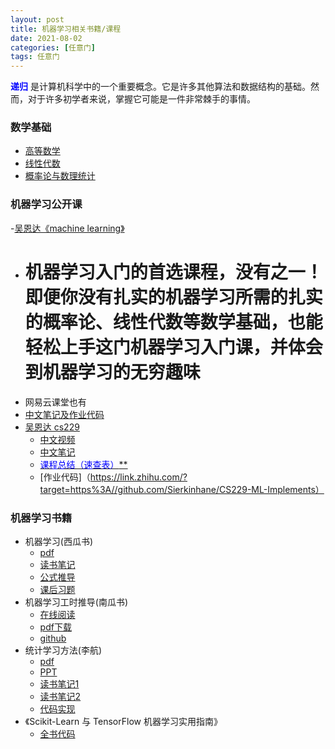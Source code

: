 ```yaml
---
layout: post
title: 机器学习相关书籍/课程
date: 2021-08-02
categories: [任意门]
tags: 任意门
---
```


**<font color=Blue>递归</font>** 是计算机科学中的一个重要概念。它是许多其他算法和数据结构的基础。然而，对于许多初学者来说，掌握它可能是一件非常棘手的事情。

### 数学基础
- [高等数学](https://zhuanlan.zhihu.com/p/36311622)
- [线性代数](https://zhuanlan.zhihu.com/p/36584206)
- [概率论与数理统计](https://zhuanlan.zhihu.com/p/36584335)

### 机器学习公开课
-[吴恩达《machine learning》](https://zhuanlan.zhihu.com/p/36584335)
  - # 机器学习入门的首选课程，没有之一！即便你没有扎实的机器学习所需的扎实的概率论、线性代数等数学基础，也能轻松上手这门机器学习入门课，并体会到机器学习的无穷趣味
  - 网易云课堂也有
  - [中文笔记及作业代码](https://link.zhihu.com/?target=https%3A//github.com/fengdu78/Coursera-ML-AndrewNg-Notes)
- [吴恩达 cs229](https://link.zhihu.com/?target=http%3A//cs229.stanford.edu/)
  - [中文视频](https://link.zhihu.com/?target=http%3A//open.163.com/special/opencourse/machinelearning.html)
  - [中文笔记](https://link.zhihu.com/?target=https%3A//kivy-cn.github.io/Stanford-CS-229-CN/%23/)
  - [<font color=Blue>课程总结（速查表）</font>**](https://zhuanlan.zhihu.com/p/56534902)
  - [作业代码]（https://link.zhihu.com/?target=https%3A//github.com/Sierkinhane/CS229-ML-Implements）
 
### 机器学习书籍
- 机器学习(西瓜书)
  - [pdf](https://github.com/Mikoto10032/DeepLearning/blob/master/books/%E6%9C%BA%E5%99%A8%E5%AD%A6%E4%B9%A0%E5%91%A8%E5%BF%97%E5%8D%8E.pdf)
  - [读书笔记](https://link.zhihu.com/?target=https%3A//www.cnblogs.com/limitlessun/p/8505647.html%23_label0)
  - [公式推导](https://link.zhihu.com/?target=https%3A//datawhalechina.github.io/pumpkin-book/%23/)
  - [课后习题](https://zhuanlan.zhihu.com/c_1013850291887845376)
- 机器学习工时推导(南瓜书)
  - [在线阅读](https://datawhalechina.github.io/pumpkin-book)
  - [pdf下载](https://github.com/datawhalechina/pumpkin-book/releases) 
  - [github](https://github.com/datawhalechina/pumpkin-book)
- 统计学习方法(李航)
  - [pdf](https://github.com/Mikoto10032/DeepLearning/tree/master/books/%E6%9D%8E%E8%88%AA-%E7%BB%9F%E8%AE%A1%E5%AD%A6%E4%B9%A0)
  - [PPT](https://link.zhihu.com/?target=https%3A//github.com/fengdu78/lihang-code/tree/master/ppt)
  - [读书笔记1](https://link.zhihu.com/?target=http%3A//www.cnblogs.com/limitlessun/p/8611103.html)
  - [读书笔记2](https://link.zhihu.com/?target=https%3A//github.com/SmirkCao/Lihang)
  - [代码实现](https://link.zhihu.com/?target=https%3A//github.com/fengdu78/lihang-code)
- 《Scikit-Learn 与 TensorFlow 机器学习实用指南》
  - [全书代码](https://link.zhihu.com/?target=https%3A//github.com/ageron/handson-ml)
